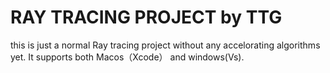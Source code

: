 # RAY TRACING PROJECT by TTG
this is just a normal Ray tracing project without any accelorating algorithms yet. It supports both Macos（Xcode） and windows(Vs).
